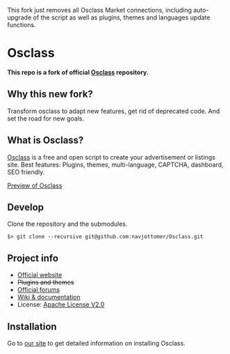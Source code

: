 This fork just removes all Osclass Market connections, including auto-upgrade of the script as well as plugins, themes and languages update functions.

# Osclass

**This repo is a fork of official [Osclass][original-code] repository.**
## Why this new fork?
Transform osclass to adapt new features, get rid of deprecated code. And set the road for new goals.

## What is Osclass?
[Osclass] is a free
and open script to create your advertisement or listings site. Best features: Plugins,
themes, multi-language, CAPTCHA, dashboard, SEO friendly.

[Preview of Osclass][demo]

## Develop

Clone the repository and the submodules.

```
$> git clone --recursive git@github.com:navjottomer/Osclass.git
```

## Project info

* [Official website][osclass]
* ~~Plugins and themes~~
* [Official forums][forums]
* [Wiki & documentation][wiki]
* License: [Apache License V2.0][license]


## Installation

Go to [our site][installing] to get detailed information on installing Osclass.

[original-code]: https://github.com/osclass/Osclass
[osclass]: https://osclass.org/
[preview]: https://osclass.org/wp-content/uploads/2011/01/single_job_board-1024x729.png
[code]: https://github.com/navjottomer/Osclass
[market]: https://market.osclass.org/
[demo]: https://osclass.org/page/demo
[forums]: http://forums.osclass.org/
[wiki]: https://doc.osclass.org/Main_Page
[license]: http://www.apache.org/licenses/LICENSE-2.0
[installing]: https://osclass.org/installing-osclass/
